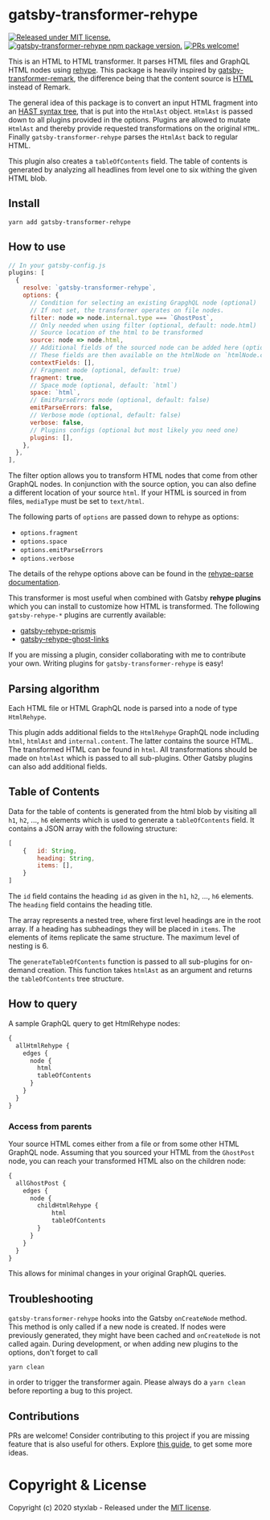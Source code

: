 # gatsby-transformer-rehype
[![Released under MIT license.](https://badgen.net/github/license/micromatch/micromatch)](https://github.com/styxlab/gatsby-theme-try-ghost/blob/master/LICENSE)
[![gatsby-transformer-rehype npm package version.](https://badgen.net/npm/v/gatsby-transformer-rehype)](https://www.npmjs.org/package/gatsby-transformer-rehype)
[![PRs welcome!](https://img.shields.io/badge/PRs-welcome-brightgreen.svg)]()

This is an HTML to HTML transformer. It parses HTML files and GraphQL HTML nodes using [rehype](https://github.com/rehypejs/rehype/). This package is heavily inspired by [gatsby-transformer-remark](https://www.gatsbyjs.org/packages/gatsby-transformer-remark/), the difference being that the content source is [HTML](https://www.w3schools.com/html/) instead of Remark.

The general idea of this package is to convert an input HTML fragment into an [HAST syntax tree](https://github.com/syntax-tree/hast), that is put into the `HtmlAst` object. `HtmlAst` is passed down to all plugins provided in the options. Plugins are allowed to mutate `HtmlAst` and thereby provide requested transformations on the original `HTML`. Finally `gatsby-transformer-rehype` parses the `HtmlAst` back to regular HTML.

This plugin also creates a `tableOfContents` field. The table of contents is generated by analyzing all headlines from level one to six withing the given HTML blob.

## Install

`yarn add gatsby-transformer-rehype`

## How to use

```javascript
// In your gatsby-config.js
plugins: [
  {
    resolve: `gatsby-transformer-rehype`,
    options: {
      // Condition for selecting an existing GrapghQL node (optional)
      // If not set, the transformer operates on file nodes.
      filter: node => node.internal.type === `GhostPost`,
      // Only needed when using filter (optional, default: node.html)
      // Source location of the html to be transformed
      source: node => node.html,
      // Additional fields of the sourced node can be added here (optional)
      // These fields are then available on the htmlNode on `htmlNode.context`
      contextFields: [],
      // Fragment mode (optional, default: true)
      fragment: true,
      // Space mode (optional, default: `html`)
      space: `html`,
      // EmitParseErrors mode (optional, default: false)
      emitParseErrors: false,
      // Verbose mode (optional, default: false)
      verbose: false,
      // Plugins configs (optional but most likely you need one)
      plugins: [],
    },
  },
],
```

The filter option allows you to transform HTML nodes that come from other GraphQL nodes. In conjunction
with the source option, you can also define a different location of your source `html`. If your HTML is sourced in from files, `mediaType` must be set to `text/html`.

The following parts of `options` are passed down to rehype as options:

- `options.fragment`
- `options.space`
- `options.emitParseErrors`
- `options.verbose`

The details of the rehype options above can be found in the [rehype-parse documentation](https://github.com/rehypejs/rehype/tree/master/packages/rehype-parse#options).

This transformer is most useful when combined with Gatsby **rehype plugins** which you can install to customize how HTML is transformed. The following `gatsby-rehype-*` plugins are currently available:

- [gatsby-rehype-prismjs](https://github.com/styxlab/gatsby-theme-try-ghost/tree/master/packages/gatsby-rehype-prismjs)
- [gatsby-rehype-ghost-links](https://github.com/styxlab/gatsby-theme-try-ghost/tree/master/packages/gatsby-rehype-ghost-links)

If you are missing a plugin, consider collaborating with me to contribute your own. Writing plugins for `gatsby-transformer-rehype` is easy!

## Parsing algorithm

Each HTML file or HTML GraphQL node is parsed into a node of type `HtmlRehype`.

This plugin adds additional fields to the `HtmlRehype` GraphQL node including `html`, `htmlAst` and `internal.content`. The latter contains the source HTML. The transformed HTML can be found in `html`. All transformations should be made on `htmlAst` which is passed to all sub-plugins. Other Gatsby plugins can also add additional fields.

## Table of Contents

Data for the table of contents is generated from the html blob by visiting all `h1`, `h2`, ..., `h6` elements which is used to generate a `tableOfContents` field. It contains a JSON array with the following structure:

```javascript
[
    {   id: String, 
        heading: String, 
        items: [],
    }
]
``` 

The `id` field contains the heading `id` as given in the `h1`, `h2`, ..., `h6` elements. The `heading` field contains the heading title.

The array represents a nested tree, where first level headings are in the root array. If a heading has subheadings they will be placed in `items`. The elements of items replicate the same structure. The maximum level of nesting is 6.

The `generateTableOfContents` function is passed to all sub-plugins for on-demand creation. This function takes `htmlAst` as an argument and returns the `tableOfContents` tree structure.

## How to query

A sample GraphQL query to get HtmlRehype nodes:

```graphql
{
  allHtmlRehype {
    edges {
      node {
        html
        tableOfContents
      }
    }
  }
}
```

### Access from parents

Your source HTML comes either from a file or from some other HTML GraphQL node. Assuming that you sourced your HTML from the `GhostPost` node, you can reach your transformed HTML also on the children node:

```graphql
{
  allGhostPost {
    edges {
      node {
        childHtmlRehype {
            html
            tableOfContents
        }
      }
    }
  }
}
```

This allows for minimal changes in your original GraphQL queries.

## Troubleshooting

`gatsby-transformer-rehype` hooks into the Gatsby `onCreateNode` method. This method is only called if a new node is created. If nodes were previously generated, they might have been cached and `onCreateNode` is not called again. During development, or when adding new plugins to the options, don't forget to call

`yarn clean`

in order to trigger the transformer again. Please always do a `yarn clean` before reporting a bug to this project.


## Contributions

PRs are welcome! Consider contributing to this project if you are missing feature that is also useful for others. Explore [this guide](https://github.com/styxlab/gatsby-theme-try-ghost/tree/master/CONTRIBUTING.md), to get some more ideas.


# Copyright & License

Copyright (c) 2020 styxlab - Released under the [MIT license](LICENSE).
